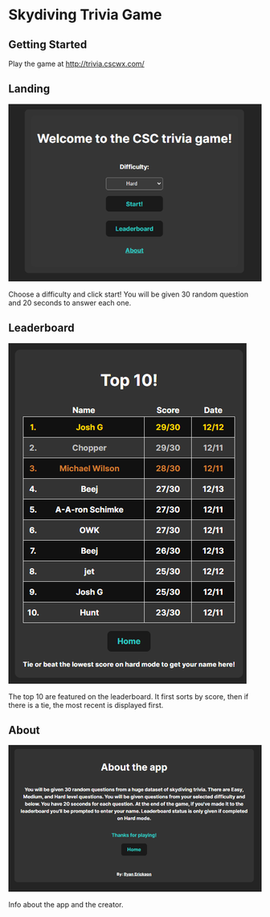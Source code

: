 # Skydiving Trivia Game

## Getting Started
Play the game at http://trivia.cscwx.com/

## Landing
![home](/src/assets/trivia.png)

Choose a difficulty and click start!
You will be given 30 random question and 20 seconds to answer each one.

## Leaderboard
![leaderboard](/src/assets/leaders.png)

The top 10 are featured on the leaderboard. It first sorts by score, then if there is a tie, the most recent is displayed first.

## About
![about](/src/assets/about.png)

Info about the app and the creator.
